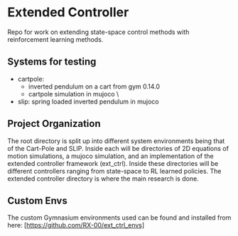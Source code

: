 # Extended Controller
Repo for work on extending state-space control methods with reinforcement learning methods.

## Systems for testing
- cartpole: 
    - inverted pendulum on a cart from gym 0.14.0
    - cartpole simulation in mujoco \
- slip: spring loaded inverted pendulum in mujoco

## Project Organization
The root directory is split up into different system environments being that of the Cart-Pole and SLIP. Inside each will be directories of 2D equations of motion simulations, a mujoco simulation, and an implementation of the extended controller framework (ext_ctrl). Inside these directories will be different controllers ranging from state-space to RL learned policies. The extended controller directory is where the main research is done.

## Custom Envs
The custom Gymnasium environments used can be found and installed from here: [https://github.com/RX-00/ext_ctrl_envs]
